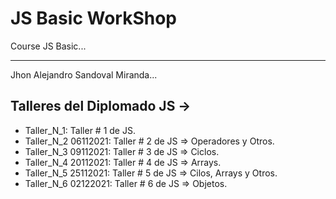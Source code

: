 # JS Basic WorkShop
Course JS Basic...

<hr>

Jhon Alejandro Sandoval Miranda...

## Talleres del Diplomado JS ->

* Taller_N_1: Taller # 1 de JS.
* Taller_N_2 06112021: Taller # 2 de JS => Operadores y Otros.
* Taller_N_3 09112021: Taller # 3 de JS => Ciclos.
* Taller_N_4 20112021: Taller # 4 de JS => Arrays.
* Taller_N_5 25112021: Taller # 5 de JS => Cilos, Arrays y Otros.
* Taller_N_6 02122021: Taller # 6 de JS => Objetos.